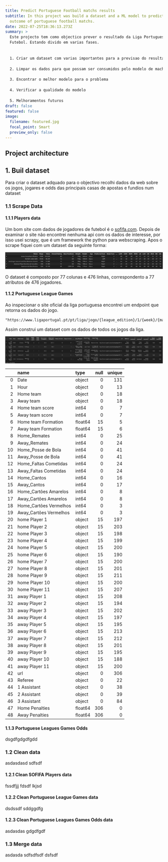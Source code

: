 ```yaml
---
title: Predict Portuguese Football matchs results
subtitle: In this project was build a dataset and a ML model to predicted the
  outcome of portuguese football matchs.
date: 2022-07-25T18:36:13.273Z
summary: >
  Este projecto tem como objectico prever o resultado da Liga Portuguesa de
  Futebol. Estando divido em varias fases.


  1. Criar um dataset com varias importantes para a previsao do resultado

  2. Limpar os dados para que possam ser consumidos pelo modelo de machine learning

  3. Encontrar o melhor modelo para o problema

  4. Verificar a qualidade do modelo

  5. Melhoramentos futuros
draft: false
featured: false
image:
  filename: featured.jpg
  focal_point: Smart
  preview_only: false
---
```

## Project architecture

## 1. Buil dataset

Para criar o dataset adquado para o objectivo recolhi dados da web sobre os jogos, jogares e odds das principais casas de apostas e fundios num dataset

### 1.1 Scrape Data

#### 1.1.1 Players data

Um bom site com dados de jogadores de futebol é o [sofifa.com](https://sofifa.com).
Depois de examinar o site não encontrei nenhuma api com os dados de interesse, por isso usei scrapy, que é um framework the python para webscraping.
Apos o scrape fiquei com um dataset da seguinte forma:

![header sofifa raw data](sofifa_raw_data_header.png)

O dataset é composto por 77 colunas e 476 linhas, correspondento a 77 atributos de 476 jogadores.

#### 1.1.2 Portuguese League Games

Ao inspecionar o site oficial da liga portuguesa encontrei um endpoint que retorna os dados do jogo.

```
"https://www.ligaportugal.pt/pt/liga/jogo/{league_edition}/1/{week}/{match_number}/resumo/true"
```

Assim construi um dataset com os dados de todos os jogos da liga.

![portuguese league data](ligapt_raw_data_header.png)

|    | name                   | type    |   null |   unique |
|---:|:-----------------------|:--------|-------:|---------:|
|  0 | Date                   | object  |      0 |      131 |
|  1 | Hour                   | object  |      0 |       13 |
|  2 | Home team              | object  |      0 |       18 |
|  3 | Away team              | object  |      0 |       18 |
|  4 | Home team score        | int64   |      0 |        7 |
|  5 | Away team score        | int64   |      0 |        7 |
|  6 | Home team Formation    | float64 |     15 |        5 |
|  7 | Away team Formation    | float64 |     15 |        6 |
|  8 | Home_Remates           | int64   |      0 |       25 |
|  9 | Away_Remates           | int64   |      0 |       24 |
| 10 | Home_Posse de Bola     | int64   |      0 |       41 |
| 11 | Away_Posse de Bola     | int64   |      0 |       41 |
| 12 | Home_Faltas Cometidas  | int64   |      0 |       24 |
| 13 | Away_Faltas Cometidas  | int64   |      0 |       24 |
| 14 | Home_Cantos            | int64   |      0 |       16 |
| 15 | Away_Cantos            | int64   |      0 |       17 |
| 16 | Home_Cartões Amarelos  | int64   |      0 |        8 |
| 17 | Away_Cartões Amarelos  | int64   |      0 |        8 |
| 18 | Home_Cartões Vermelhos | int64   |      0 |        3 |
| 19 | Away_Cartões Vermelhos | int64   |      0 |        3 |
| 20 | home Player 1          | object  |     15 |      197 |
| 21 | home Player 2          | object  |     15 |      203 |
| 22 | home Player 3          | object  |     15 |      198 |
| 23 | home Player 4          | object  |     15 |      199 |
| 24 | home Player 5          | object  |     15 |      200 |
| 25 | home Player 6          | object  |     15 |      190 |
| 26 | home Player 7          | object  |     15 |      200 |
| 27 | home Player 8          | object  |     15 |      201 |
| 28 | home Player 9          | object  |     15 |      211 |
| 29 | home Player 10         | object  |     15 |      200 |
| 30 | home Player 11         | object  |     15 |      207 |
| 31 | away Player 1          | object  |     15 |      208 |
| 32 | away Player 2          | object  |     15 |      194 |
| 33 | away Player 3          | object  |     15 |      202 |
| 34 | away Player 4          | object  |     15 |      197 |
| 35 | away Player 5          | object  |     15 |      195 |
| 36 | away Player 6          | object  |     15 |      213 |
| 37 | away Player 7          | object  |     15 |      212 |
| 38 | away Player 8          | object  |     15 |      201 |
| 39 | away Player 9          | object  |     15 |      195 |
| 40 | away Player 10         | object  |     15 |      188 |
| 41 | away Player 11         | object  |     15 |      200 |
| 42 | url                    | object  |      0 |      306 |
| 43 | Referee                | object  |      0 |       22 |
| 44 | 1 Assistant            | object  |      0 |       38 |
| 45 | 2 Assistant            | object  |      0 |       39 |
| 46 | 3 Assistant            | object  |      0 |       84 |
| 47 | Home Penalties         | float64 |    306 |        0 |
| 48 | Away Penalties         | float64 |    306 |        0 |

#### 1.1.3 Portuguese Leagues Games Odds

dsgdfgdgdfgdd

### 1.2 Clean data

asdasdasd sdfsdf

#### 1.2.1 Clean SOFIFA Players data

fssdfjjj fdsdf lkjsd

#### 1.2.2 Clean Portuguese League Games data

dsdssdf sddggdfg

#### 1.2.3 Clean Portuguese Leagues Games Odds data

asdasdas gdgdfgdf

### 1.3 Merge data

asdasda sdfsdfsdf
dsfsdf